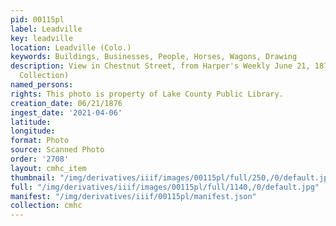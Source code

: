 ```yaml
---
pid: 00115pl
label: Leadville
key: leadville
location: Leadville (Colo.)
keywords: Buildings, Businesses, People, Horses, Wagons, Drawing
description: View in Chestnut Street, from Harper's Weekly June 21, 1876 (Dow Helmer
  Collection)
named_persons: 
rights: This photo is property of Lake County Public Library.
creation_date: 06/21/1876
ingest_date: '2021-04-06'
latitude: 
longitude: 
format: Photo
source: Scanned Photo
order: '2708'
layout: cmhc_item
thumbnail: "/img/derivatives/iiif/images/00115pl/full/250,/0/default.jpg"
full: "/img/derivatives/iiif/images/00115pl/full/1140,/0/default.jpg"
manifest: "/img/derivatives/iiif/00115pl/manifest.json"
collection: cmhc
---
```

